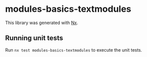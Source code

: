 # modules-basics-textmodules

This library was generated with [Nx](https://nx.dev).

## Running unit tests

Run `nx test modules-basics-textmodules` to execute the unit tests.
